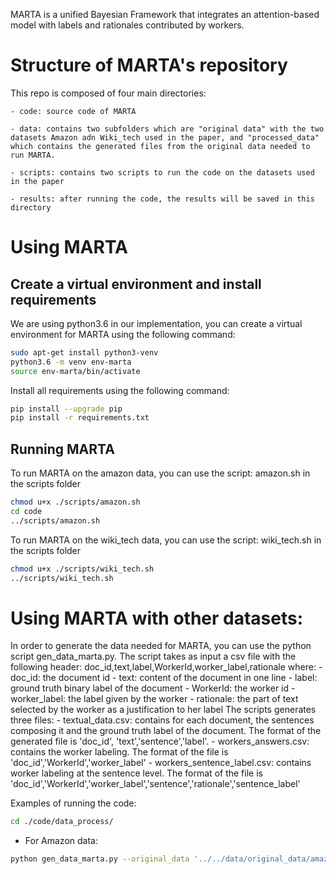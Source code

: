 MARTA is a unified Bayesian Framework that integrates an attention-based model with labels and rationales contributed by workers.
# Structure of MARTA's repository
This repo is composed of four main directories:

	- code: source code of MARTA
	
	- data: contains two subfolders which are "original data" with the two datasets Amazon adn Wiki_tech used in the paper, and "processed_data" which contains the generated files from the original data needed to run MARTA.
	
	- scripts: contains two scripts to run the code on the datasets used in the paper
	
	- results: after running the code, the results will be saved in this directory

# Using MARTA
## Create a virtual environment and install requirements
We are using python3.6 in our implementation, you can create a virtual environment for MARTA using the following command:
``` bash
sudo apt-get install python3-venv
python3.6 -m venv env-marta
source env-marta/bin/activate
```
Install all requirements using the following command:
``` bash
pip install --upgrade pip
pip install -r requirements.txt
```

## Running MARTA
To run MARTA on the amazon data, you can use the script: amazon.sh in the scripts folder
``` bash
chmod u+x ./scripts/amazon.sh
cd code
../scripts/amazon.sh
```
To run MARTA on the wiki_tech data, you can use the script: wiki_tech.sh in the scripts folder
``` bash
chmod u+x ./scripts/wiki_tech.sh
../scripts/wiki_tech.sh
```

# Using MARTA with other datasets:
In order to generate the data needed for MARTA, you can use the python script gen_data_marta.py.
The script takes as input a csv file with the following header:
doc_id,text,label,WorkerId,worker_label,rationale
where:
	- doc_id: the document id
	- text: content of the document in one line
	- label: ground truth binary label of the document
	- WorkerId: the worker id
	- worker_label: the label given by the worker
	- rationale: the part of text selected by the worker as a justification to her label
The scripts generates three files:
	- textual_data.csv: contains for each document, the sentences composing it and the ground truth label of the document. The format of the generated file is 'doc_id', 'text','sentence','label'.
	- workers_answers.csv: contains the worker labeling. The format of the file is 'doc_id','WorkerId','worker_label'
	- workers_sentence_label.csv: contains worker labeling at the sentence level. The format of the file is 'doc_id','WorkerId','worker_label','sentence','rationale','sentence_label'

Examples of running the code:
``` bash
cd ./code/data_process/
```
- For Amazon data:
``` bash
python gen_data_marta.py --original_data '../../data/original_data/amazon.csv' --dir_gen_marta '../../data/processed_data/amazon/'
```


